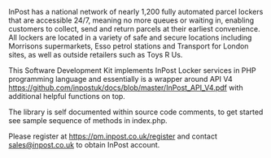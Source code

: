 InPost has a national network of nearly 1,200 fully automated parcel lockers that are accessible 24/7, meaning no more queues or waiting in, enabling customers to collect, send and return parcels at their earliest convenience. All lockers are located in a variety of safe and secure locations including Morrisons supermarkets, Esso petrol stations and Transport for London sites, as well as outside retailers such as Toys R Us.

This Software Development Kit implements InPost Locker services in PHP programming language and essentially is a wrapper around API V4 https://github.com/inpostuk/docs/blob/master/InPost_API_V4.pdf with additional helpful functions on top.

The library is self documented within source code comments, to get started see sample sequence of methods in index.php.

Please register at https://pm.inpost.co.uk/register and contact sales@inpost.co.uk to obtain InPost account.
